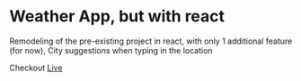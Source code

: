 # Weather App, but with react

Remodeling of the pre-existing project in react, with only 1 additional feature (for now), City suggestions when typing in the location

Checkout [Live](https://weather-react-cw.netlify.app/)

